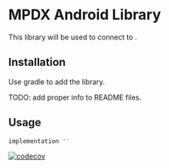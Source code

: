 # MPDX Android Library

This library will be used to connect to .

## Installation

Use gradle to add the library.

TODO: add proper info to README files.


## Usage

```groovy
implementation ''
```

[![codecov](https://codecov.io/gh/CruGlobal/mpdx-android-library/branch/master/graph/badge.svg)](https://codecov.io/gh/CruGlobal/mpdx-android-library)
